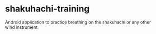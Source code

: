 # shakuhachi-training
Android application to practice breathing on the shakuhachi or any other wind instrument
